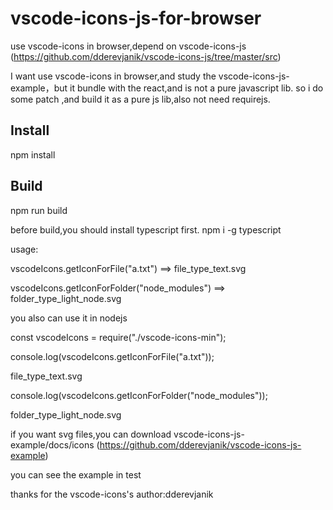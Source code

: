 # vscode-icons-js-for-browser
use vscode-icons in browser,depend on vscode-icons-js
(https://github.com/dderevjanik/vscode-icons-js/tree/master/src)

I want use vscode-icons in browser,and study the vscode-icons-js-example，but it bundle with the react,and is not a pure javascript lib.
so i do some patch ,and build it as a pure js lib,also not need requirejs.


## Install
npm install


## Build
npm run build

before build,you should install typescript first.
npm i -g typescript

usage:
<script src="vscode-icons-min.js"></script>

vscodeIcons.getIconForFile("a.txt")      ==>     file_type_text.svg

vscodeIcons.getIconForFolder("node_modules")   ==> folder_type_light_node.svg


you also can use it in nodejs

const vscodeIcons = require("./vscode-icons-min");

console.log(vscodeIcons.getIconForFile("a.txt"));

file_type_text.svg

console.log(vscodeIcons.getIconForFolder("node_modules"));

folder_type_light_node.svg


if you want svg files,you can download vscode-icons-js-example/docs/icons
(https://github.com/dderevjanik/vscode-icons-js-example)


you can see the example in test 

thanks for the vscode-icons's author:dderevjanik 
